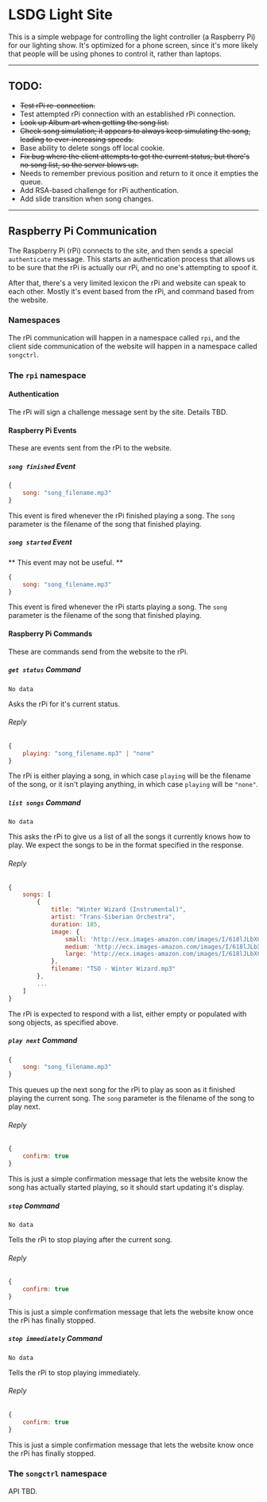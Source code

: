# LSDG Light Site

This is a simple webpage for controlling the light controller (a Raspberry Pi) for our lighting show. It's optimized for
a phone screen, since it's more likely that people will be using phones to control it, rather than laptops.

-----

## TODO:

* ~~Test rPi re-connection.~~
* Test attempted rPi connection with an established rPi connection.
* ~~Look up Album art when getting the song list.~~
* ~~Check song simulation; it appears to always keep simulating the song, leading to ever-increasing speeds.~~
* Base ability to delete songs off local cookie.
* ~~Fix bug where the client attempts to get the current status, but there's no song list, so the server blows up.~~
* Needs to remember previous position and return to it once it empties the queue.
* Add RSA-based challenge for rPi authentication.
* Add slide transition when song changes.

-----

## Raspberry Pi Communication

The Raspberry Pi (rPi) connects to the site, and then sends a special `authenticate` message. This starts an
authentication process that allows us to be sure that the rPi is actually our rPi, and no one's attempting to spoof it.

After that, there's a very limited lexicon the rPi and website can speak to each other. Mostly it's event based from the
rPi, and command based from the website.

### Namespaces

The rPi communication will happen in a namespace called `rpi`, and the client side communication of the website will
happen in a namespace called `songctrl`.

### The `rpi` namespace

#### Authentication

The rPi will sign a challenge message sent by the site. Details TBD.

#### Raspberry Pi Events

These are events sent from the rPi to the website.

##### `song finished` Event

```javascript
{
    song: "song_filename.mp3"
}
```

This event is fired whenever the rPi finished playing a song. The `song` parameter is the filename of the song that
finished playing.

##### `song started` Event

** This event may not be useful. **

```javascript
{
    song: "song_filename.mp3"
}
```

This event is fired whenever the rPi starts playing a song. The `song` parameter is the filename of the song that
finished playing.

#### Raspberry Pi Commands

These are commands send from the website to the rPi.

##### `get status` Command

`No data`

Asks the rPi for it's current status.

###### Reply

```javascript
{
    playing: "song_filename.mp3" | "none"
}
```

The rPi is either playing a song, in which case `playing` will be the filename of the song, or it isn't playing anything,
in which case `playing` will be `"none"`.

##### `list songs` Command

`No data`

This asks the rPi to give us a list of all the songs it currently knows how to play. We expect the songs to be in the
format specified in the response.

###### Reply

```javascript
{
    songs: [
        {
            title: "Winter Wizard (Instrumental)",
            artist: "Trans-Siberian Orchestra",
            duration: 185,
            image: {
                small: 'http://ecx.images-amazon.com/images/I/618lJLbXCiL._SL500_AA280_.jpg',
                medium: 'http://ecx.images-amazon.com/images/I/618lJLbXCiL._SL500_AA280_.jpg',
                large: 'http://ecx.images-amazon.com/images/I/618lJLbXCiL._SL500_AA280_.jpg'
            },
            filename: "TSO - Winter Wizard.mp3"
        },
        ...
    ]
}
```

The rPi is expected to respond with a list, either empty or populated with song objects, as specified above.

##### `play next` Command

```javascript
{
    song: "song_filename.mp3"
}
```

This queues up the next song for the rPi to play as soon as it finished playing the current song. The `song` parameter
is the filename of the song to play next.

###### Reply

```javascript
{
    confirm: true
}
```

This is just a simple confirmation message that lets the website know the song has actually started playing, so it
should start updating it's display.

##### `stop` Command

`No data`

Tells the rPi to stop playing after the current song.

###### Reply

```javascript
{
    confirm: true
}
```

This is just a simple confirmation message that lets the website know once the rPi has finally stopped.

##### `stop immediately` Command

`No data`

Tells the rPi to stop playing immediately.

###### Reply

```javascript
{
    confirm: true
}
```

This is just a simple confirmation message that lets the website know once the rPi has finally stopped.

### The `songctrl` namespace

API TBD.